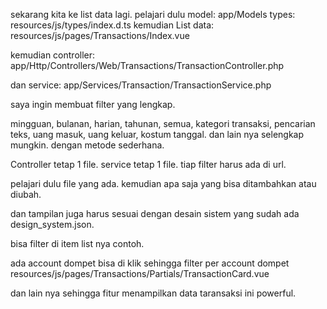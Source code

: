 sekarang kita ke list data lagi. pelajari dulu 
model: app/Models
types: resources/js/types/index.d.ts
kemudian List data: resources/js/pages/Transactions/Index.vue

kemudian controller: app/Http/Controllers/Web/Transactions/TransactionController.php

dan service: app/Services/Transaction/TransactionService.php

saya ingin membuat filter yang lengkap.

mingguan, bulanan, harian, tahunan, semua,
kategori transaksi, pencarian teks, uang masuk, uang keluar, kostum tanggal. dan lain nya selengkap mungkin. dengan metode sederhana.

Controller tetap 1 file. service tetap 1 file.
tiap filter harus ada di url.

pelajari dulu file yang ada. kemudian apa saja yang bisa ditambahkan atau diubah.

dan tampilan juga harus sesuai dengan desain sistem yang sudah ada design_system.json.

bisa filter di item list nya contoh.

ada account dompet bisa di klik sehingga filter per account dompet resources/js/pages/Transactions/Partials/TransactionCard.vue

dan lain nya sehingga fitur menampilkan data taransaksi ini powerful.